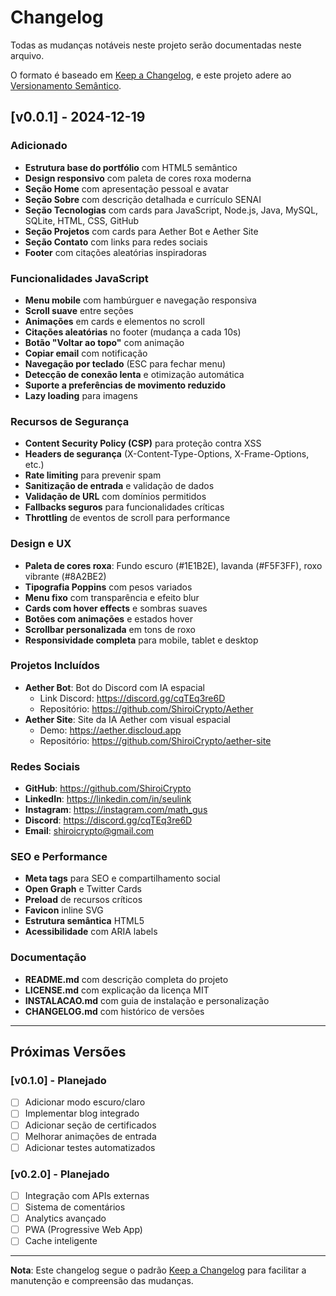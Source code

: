 # Changelog

Todas as mudanças notáveis neste projeto serão documentadas neste arquivo.

O formato é baseado em [Keep a Changelog](https://keepachangelog.com/pt-BR/1.0.0/),
e este projeto adere ao [Versionamento Semântico](https://semver.org/lang/pt-BR/).

## [v0.0.1] - 2024-12-19

### Adicionado
- **Estrutura base do portfólio** com HTML5 semântico
- **Design responsivo** com paleta de cores roxa moderna
- **Seção Home** com apresentação pessoal e avatar
- **Seção Sobre** com descrição detalhada e currículo SENAI
- **Seção Tecnologias** com cards para JavaScript, Node.js, Java, MySQL, SQLite, HTML, CSS, GitHub
- **Seção Projetos** com cards para Aether Bot e Aether Site
- **Seção Contato** com links para redes sociais
- **Footer** com citações aleatórias inspiradoras

### Funcionalidades JavaScript
- **Menu mobile** com hambúrguer e navegação responsiva
- **Scroll suave** entre seções
- **Animações** em cards e elementos no scroll
- **Citações aleatórias** no footer (mudança a cada 10s)
- **Botão "Voltar ao topo"** com animação
- **Copiar email** com notificação
- **Navegação por teclado** (ESC para fechar menu)
- **Detecção de conexão lenta** e otimização automática
- **Suporte a preferências de movimento reduzido**
- **Lazy loading** para imagens

### Recursos de Segurança
- **Content Security Policy (CSP)** para proteção contra XSS
- **Headers de segurança** (X-Content-Type-Options, X-Frame-Options, etc.)
- **Rate limiting** para prevenir spam
- **Sanitização de entrada** e validação de dados
- **Validação de URL** com domínios permitidos
- **Fallbacks seguros** para funcionalidades críticas
- **Throttling** de eventos de scroll para performance

### Design e UX
- **Paleta de cores roxa**: Fundo escuro (#1E1B2E), lavanda (#F5F3FF), roxo vibrante (#8A2BE2)
- **Tipografia Poppins** com pesos variados
- **Menu fixo** com transparência e efeito blur
- **Cards com hover effects** e sombras suaves
- **Botões com animações** e estados hover
- **Scrollbar personalizada** em tons de roxo
- **Responsividade completa** para mobile, tablet e desktop

### Projetos Incluídos
- **Aether Bot**: Bot do Discord com IA espacial
  - Link Discord: https://discord.gg/cqTEq3re6D
  - Repositório: https://github.com/ShiroiCrypto/Aether
- **Aether Site**: Site da IA Aether com visual espacial
  - Demo: https://aether.discloud.app
  - Repositório: https://github.com/ShiroiCrypto/aether-site

### Redes Sociais
- **GitHub**: https://github.com/ShiroiCrypto
- **LinkedIn**: https://linkedin.com/in/seulink
- **Instagram**: https://instagram.com/math_gus
- **Discord**: https://discord.gg/cqTEq3re6D
- **Email**: shiroicrypto@gmail.com

### SEO e Performance
- **Meta tags** para SEO e compartilhamento social
- **Open Graph** e Twitter Cards
- **Preload** de recursos críticos
- **Favicon** inline SVG
- **Estrutura semântica** HTML5
- **Acessibilidade** com ARIA labels

### Documentação
- **README.md** com descrição completa do projeto
- **LICENSE.md** com explicação da licença MIT
- **INSTALACAO.md** com guia de instalação e personalização
- **CHANGELOG.md** com histórico de versões

---

## Próximas Versões

### [v0.1.0] - Planejado
- [ ] Adicionar modo escuro/claro
- [ ] Implementar blog integrado
- [ ] Adicionar seção de certificados
- [ ] Melhorar animações de entrada
- [ ] Adicionar testes automatizados

### [v0.2.0] - Planejado
- [ ] Integração com APIs externas
- [ ] Sistema de comentários
- [ ] Analytics avançado
- [ ] PWA (Progressive Web App)
- [ ] Cache inteligente

---

**Nota**: Este changelog segue o padrão [Keep a Changelog](https://keepachangelog.com/pt-BR/1.0.0/) para facilitar a manutenção e compreensão das mudanças. 